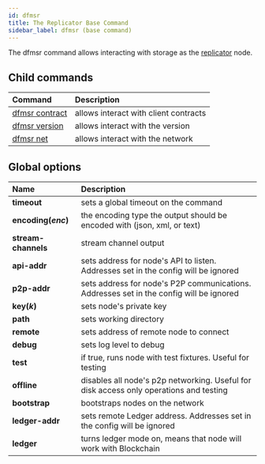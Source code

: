 ```yaml
---
id: dfmsr
title: The Replicator Base Command
sidebar_label: dfmsr (base command)
---
```


The dfmsr command allows interacting with storage as the [replicator](../../roles/replicator.md) node.

## Child commands

| Command                       | Description                           |
| :---------------------------- | :------------------------------------ |
| [dfmsr contract](contract.md) | allows interact with client contracts |
| [dfmsr version](version.md)   | allows interact with the version      |
| [dfmsr net](net.md)           | allows interact with the network      |

## Global options

| Name                | Description                                                                             |
| :------------------ | :-------------------------------------------------------------------------------------- |
| **timeout**         | sets a global timeout on the command                                                    |
| **encoding(_enc_)** | the encoding type the output should be encoded with (json, xml, or text)                |
| **stream-channels** | stream channel output                                                                   |
| **api-addr**        | sets address for node's API to listen. Addresses set in the config will be ignored      |
| **p2p-addr**        | sets address for node's P2P communications. Addresses set in the config will be ignored |
| **key(_k_)**        | sets node's private key                                                                 |
| **path**            | sets working directory                                                                  |
| **remote**          | sets address of remote node to connect                                                  |
| **debug**           | sets log level to debug                                                                 |
| **test**            | if true, runs node with test fixtures. Useful for testing                               |
| **offline**         | disables all node's p2p networking. Useful for disk access only operations and testing  |
| **bootstrap**       | bootstraps nodes on the network                                                         |
| **ledger-addr**     | sets remote Ledger address. Addresses set in the config will be ignored                 |
| **ledger**          | turns ledger mode on, means that node will work with Blockchain                         |
